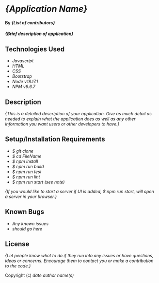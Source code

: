 # _{Application Name}_

#### By _**{List of contributors}**_

#### _{Brief description of application}_

## Technologies Used

* _Javascript_
* _HTML_
* _CSS_
* _Bootstrap_
* _Node v18.17.1_
* _NPM v9.6.7_

## Description

_{This is a detailed description of your application. Give as much detail as needed to explain what the application does as well as any other information you want users or other developers to have.}_

## Setup/Installation Requirements

* _$ git clone_
* _$ cd FileName_
* _$ npm install_
* _$ npm run build_
* _$ npm run test_
* _$ npm run lint_
* _$ npm run start (see note)_

_{If you would like to start a server if UI is added, $ npm run start, will open a server in your browser.}_

## Known Bugs

* _Any known issues_
* _should go here_

## License

_{Let people know what to do if they run into any issues or have questions, ideas or concerns.  Encourage them to contact you or make a contribution to the code.}_

Copyright (c) _date_ _author name(s)_